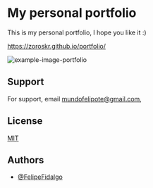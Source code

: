 # My personal portfolio

This is my personal portfolio, I hope you like it :) 

https://zoroskr.github.io/portfolio/

![example-image-portfolio](/src/images/example-img.png)



## Support

For support, email mundofelipote@gmail.com,


## License

[MIT](https://choosealicense.com/licenses/mit/)


## Authors

- [@FelipeFidalgo](https://www.github.com/zoroskr)


